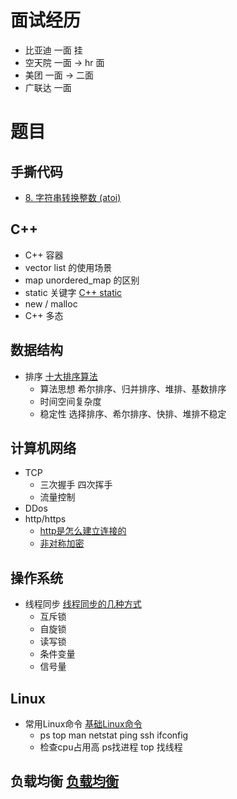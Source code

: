 
# 面试经历
- 比亚迪 一面 挂
- 空天院 一面 -> hr 面
- 美团 一面 -> 二面
- 广联达 一面

# 题目

## 手撕代码
- [8. 字符串转换整数 (atoi)](https://leetcode-cn.com/problems/string-to-integer-atoi/)


## C++
- C++ 容器
- vector list 的使用场景
- map unordered_map 的区别
- static 关键字 [C++ static](https://www.runoob.com/w3cnote/cpp-static-usage.html)
- new / malloc
- C++ 多态

## 数据结构
- 排序 [十大排序算法](https://www.runoob.com/w3cnote/ten-sorting-algorithm.html)
    - 算法思想 希尔排序、归并排序、堆排、基数排序
    - 时间空间复杂度
    - 稳定性 选择排序、希尔排序、快排、堆排不稳定

## 计算机网络
- TCP 
    - 三次握手 四次挥手
    - 流量控制
- DDos
- http/https
    - [http是怎么建立连接的](https://xiaolincoding.com/network/2_http/http_interview.html#https-%E6%98%AF%E5%A6%82%E4%BD%95%E5%BB%BA%E7%AB%8B%E8%BF%9E%E6%8E%A5%E7%9A%84-%E5%85%B6%E9%97%B4%E4%BA%A4%E4%BA%92%E4%BA%86%E4%BB%80%E4%B9%88)
    - [非对称加密](https://zhuanlan.zhihu.com/p/43789231)

## 操作系统
- 线程同步 [线程同步的几种方式](https://zhuanlan.zhihu.com/p/461063930)
    - 互斥锁
    - 自旋锁
    - 读写锁
    - 条件变量
    - 信号量


## Linux
- 常用Linux命令 [基础Linux命令](https://cloud.tencent.com/developer/article/1540697)
    - ps top man netstat ping ssh ifconfig 
    -  检查cpu占用高 ps找进程 top 找线程

## 负载均衡 [负载均衡](https://zhuanlan.zhihu.com/p/32841479)
